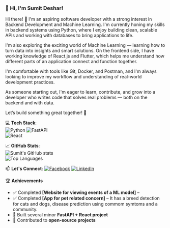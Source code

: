 ### 👋 Hi, I'm Sumit Deshar!
Hi there! 👋 I'm an aspiring software developer with a strong interest in Backend Development and Machine Learning. I'm currently honing my skills in backend systems using Python, where I enjoy building clean, scalable APIs and working with databases to bring applications to life.

I'm also exploring the exciting world of Machine Learning — learning how to turn data into insights and smart solutions. On the frontend side, I have working knowledge of React.js and Flutter, which helps me understand how different parts of an application connect and function together.

I'm comfortable with tools like Git, Docker, and Postman, and I'm always looking to improve my workflow and understanding of real-world development practices.

As someone starting out, I'm eager to learn, contribute, and grow into a developer who writes code that solves real problems — both on the backend and with data.

Let’s build something great together! 🚀

💻 **Tech Stack**:  
![Python](https://img.shields.io/badge/Python-3776AB?style=for-the-badge&logo=python&logoColor=white) 
![FastAPI](https://img.shields.io/badge/FastAPI-009688?style=for-the-badge&logo=fastapi&logoColor=white)  
![React](https://img.shields.io/badge/React-20232A?style=for-the-badge&logo=react&logoColor=61DAFB)  

📈 **GitHub Stats**:  
![Sumit's GitHub stats](https://github-readme-stats.vercel.app/api?username=sumitdeshar&show_icons=true&theme=dark)  
![Top Languages](https://github-readme-stats.vercel.app/api/top-langs/?username=sumitdeshar&layout=compact&theme=dark)  

📫 **Let's Connect**:
[![Facebook](https://img.shields.io/badge/Facebook-1877F2?style=for-the-badge&logo=facebook&logoColor=white)](https://www.facebook.com/sumeetdsr/)
[![LinkedIn](https://img.shields.io/badge/LinkedIn-0A66C2?style=for-the-badge&logo=linkedin&logoColor=white)](https://www.linkedin.com/in/sumit-deshar-85a130234/)

🏆 **Achievements**  
- ✅ Completed **[Website for viewing events of a ML model]** – 
- ✅ Completed **[App for pet related concern]** – It has a breed detection for cats and dogs, disease prediction using commom symtoms and a community.  
- 🚀 Built several minor **FastAPI + React project**
- 🏅 Contributed to **open-source projects**  

<!---

sumitdeshar/sumitdeshar is a ✨ special ✨ repository because its `README.md` (this file) appears on your GitHub profile.
You can click the Preview link to take a look at your changes.
--->
